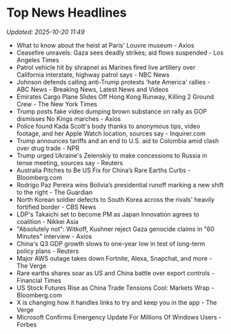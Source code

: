 # Top News Headlines

_Updated: 2025-10-20 11:49_

- What to know about the heist at Paris' Louvre museum - Axios
- Ceasefire unravels: Gaza sees deadly strikes; aid flows suspended - Los Angeles Times
- Patrol vehicle hit by shrapnel as Marines fired live artillery over California interstate, highway patrol says - NBC News
- Johnson defends calling anti-Trump protests 'hate America' rallies - ABC News - Breaking News, Latest News and Videos
- Emirates Cargo Plane Slides Off Hong Kong Runway, Killing 2 Ground Crew - The New York Times
- Trump posts fake video dumping brown substance on rally as GOP dismisses No Kings marches - Axios
- Police found Kada Scott's body thanks to anonymous tips, video footage, and her Apple Watch location, sources say - Inquirer.com
- Trump announces tariffs and an end to U.S. aid to Colombia amid clash over drug trade - NPR
- Trump urged Ukraine's Zelenskiy to make concessions to Russia in tense meeting, sources say - Reuters
- Australia Pitches to Be US Fix for China’s Rare Earths Curbs - Bloomberg.com
- Rodrigo Paz Pereira wins Bolivia’s presidential runoff marking a new shift to the right - The Guardian
- North Korean soldier defects to South Korea across the rivals' heavily fortified border - CBS News
- LDP's Takaichi set to become PM as Japan Innovation agrees to coalition - Nikkei Asia
- "Absolutely not": Witkoff, Kushner reject Gaza genocide claims in "60 Minutes" interview - Axios
- China's Q3 GDP growth slows to one-year low in test of long-term policy plans - Reuters
- Major AWS outage takes down Fortnite, Alexa, Snapchat, and more - The Verge
- Rare earths shares soar as US and China battle over export controls - Financial Times
- US Stock Futures Rise as China Trade Tensions Cool: Markets Wrap - Bloomberg.com
- X is changing how it handles links to try and keep you in the app - The Verge
- Microsoft Confirms Emergency Update For Millions Of Windows Users - Forbes